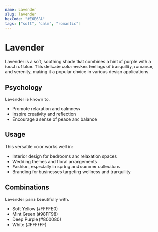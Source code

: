```yaml
---
name: Lavender
slug: lavender
hexCode: "#E6E6FA"
tags: ["soft", "calm", "romantic"]
---
```


# Lavender

Lavender is a soft, soothing shade that combines a hint of purple with a touch of blue. This delicate color evokes feelings of tranquility, romance, and serenity, making it a popular choice in various design applications.

## Psychology

Lavender is known to:
- Promote relaxation and calmness
- Inspire creativity and reflection
- Encourage a sense of peace and balance

## Usage

This versatile color works well in:
- Interior design for bedrooms and relaxation spaces
- Wedding themes and floral arrangements
- Fashion, especially in spring and summer collections
- Branding for businesses targeting wellness and tranquility

## Combinations

Lavender pairs beautifully with:
- Soft Yellow (#FFFFE0)
- Mint Green (#98FF98)
- Deep Purple (#800080)
- White (#FFFFFF)